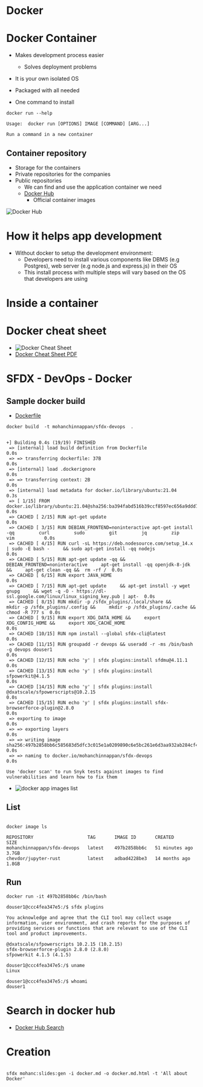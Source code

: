 # Docker

# Docker Container
- Makes development process easier
    - Solves deployment problems

- It is your own isolated OS
- Packaged with all needed
- One command to install
```
docker run --help

Usage:  docker run [OPTIONS] IMAGE [COMMAND] [ARG...]

Run a command in a new container

```





## Container repository
- Storage for the containers
- Private repositories for the companies
- Public repositories
    - We can find and use the application container we need
    - [Docker Hub](https://hub.docker.com/)
        - Official container images 

![Docker Hub](img/docker-hub-1.png)


# How it helps app development
- Without docker to setup the development environment:
    - Developers need to install various components like DBMS (e.g Postgres), web server (e.g node.js and express.js) in their OS
    - This install process with multiple steps will vary based on the OS that developers are using


# Inside a container

# Docker cheat sheet
- ![Docker Cheat Sheet](img/docker-cheat-sheet-0.png)
- [Docker Cheat Sheet PDF](img/docker-cheat-sheet.pdf)


# SFDX - DevOps - Docker

## Sample docker build

- [Dockerfile](./docker/Dockerfile)



```
docker build  -t mohanchinnappan/sfdx-devops  .

```


```

+] Building 0.4s (19/19) FINISHED                                                                                                                                
 => [internal] load build definition from Dockerfile                                                                                                         0.0s
 => => transferring dockerfile: 37B                                                                                                                          0.0s
 => [internal] load .dockerignore                                                                                                                            0.0s
 => => transferring context: 2B                                                                                                                              0.0s
 => [internal] load metadata for docker.io/library/ubuntu:21.04                                                                                              0.3s
 => [ 1/15] FROM docker.io/library/ubuntu:21.04@sha256:ba394fabd516b39ccf8597ec656a9ddd7d0a2688ed8cb373ca7ac9b6fe67848f                                      0.0s
 => CACHED [ 2/15] RUN apt-get update                                                                                                                        0.0s
 => CACHED [ 3/15] RUN DEBIAN_FRONTEND=noninteractive apt-get install -qq         curl         sudo         git         jq         zip         vim           0.0s
 => CACHED [ 4/15] RUN curl -sL https://deb.nodesource.com/setup_14.x | sudo -E bash -     && sudo apt-get install -qq nodejs                                0.0s
 => CACHED [ 5/15] RUN apt-get update -qq &&     DEBIAN_FRONTEND=noninteractive     apt-get install -qq openjdk-8-jdk &&     apt-get clean -qq &&  rm -rf /  0.0s
 => CACHED [ 6/15] RUN export JAVA_HOME                                                                                                                      0.0s
 => CACHED [ 7/15] RUN apt-get update     && apt-get install -y wget gnupg     && wget -q -O - https://dl-ssl.google.com/linux/linux_signing_key.pub | apt-  0.0s
 => CACHED [ 8/15] RUN mkdir -p /sfdx_plugins/.local/share &&     mkdir -p /sfdx_plugins/.config &&     mkdir -p /sfdx_plugins/.cache &&     chmod -R 777 s  0.0s
 => CACHED [ 9/15] RUN export XDG_DATA_HOME &&     export XDG_CONFIG_HOME &&     export XDG_CACHE_HOME                                                       0.0s
 => CACHED [10/15] RUN npm install --global sfdx-cli@latest                                                                                                  0.0s
 => CACHED [11/15] RUN groupadd -r devops && useradd -r -ms /bin/bash -g devops douser1                                                                      0.0s
 => CACHED [12/15] RUN echo 'y' | sfdx plugins:install sfdmu@4.11.1                                                                                          0.0s
 => CACHED [13/15] RUN echo 'y' | sfdx plugins:install sfpowerkit@4.1.5                                                                                      0.0s
 => CACHED [14/15] RUN echo 'y' | sfdx plugins:install @dxatscale/sfpowerscripts@10.2.15                                                                     0.0s
 => CACHED [15/15] RUN echo 'y' | sfdx plugins:install sfdx-browserforce-plugin@2.8.0                                                                        0.0s
 => exporting to image                                                                                                                                       0.0s
 => => exporting layers                                                                                                                                      0.0s
 => => writing image sha256:497b2858bb6c585683d5dfc3c015e1a0209890c6e5bc261e6d3aa932ab284cf4                                                                 0.0s
 => => naming to docker.io/mohanchinnappan/sfdx-devops                                                                                                       0.0s

Use 'docker scan' to run Snyk tests against images to find vulnerabilities and learn how to fix them
```
- ![docker app images list](img/docker-app-3.png)


## List
```

docker image ls                       

REPOSITORY                    TAG       IMAGE ID       CREATED          SIZE
mohanchinnappan/sfdx-devops   latest    497b2858bb6c   51 minutes ago   3.7GB
chevdor/jupyter-rust          latest    adbad4228be3   14 months ago    1.8GB

```

## Run
```
docker run -it 497b2858bb6c /bin/bash

```

```
douser1@ccc4fea347e5:/$ sfdx plugins

You acknowledge and agree that the CLI tool may collect usage information, user environment, and crash reports for the purposes of providing services or functions that are relevant to use of the CLI tool and product improvements.

@dxatscale/sfpowerscripts 10.2.15 (10.2.15)
sfdx-browserforce-plugin 2.8.0 (2.8.0)
sfpowerkit 4.1.5 (4.1.5)

douser1@ccc4fea347e5:/$ uname
Linux

douser1@ccc4fea347e5:/$ whoami 
douser1

```

# Search in docker hub

- [Docker Hub Search](https://hub.docker.com/u/mohanchinnappan)


# Creation 
``` 

sfdx mohanc:slides:gen -i docker.md -o docker.md.html -t 'All about Docker'

```